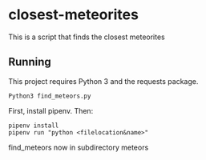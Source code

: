 # closest-meteorites
This is a script that finds the closest meteorites

## Running

This project requires Python 3 and the requests package.

`Python3 find_meteors.py`

First, install pipenv. Then:

```
pipenv install
pipenv run "python <filelocation&name>"

```````
find_meteors now in subdirectory meteors
